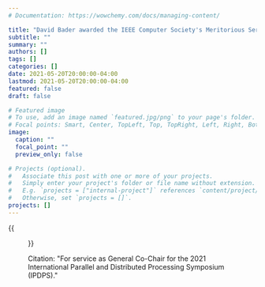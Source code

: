 ```yaml
---
# Documentation: https://wowchemy.com/docs/managing-content/

title: "David Bader awarded the IEEE Computer Society's Meritorious Service Award"
subtitle: ""
summary: ""
authors: []
tags: []
categories: []
date: 2021-05-20T20:00:00-04:00
lastmod: 2021-05-20T20:00:00-04:00
featured: false
draft: false

# Featured image
# To use, add an image named `featured.jpg/png` to your page's folder.
# Focal points: Smart, Center, TopLeft, Top, TopRight, Left, Right, BottomLeft, Bottom, BottomRight.
image:
  caption: ""
  focal_point: ""
  preview_only: false

# Projects (optional).
#   Associate this post with one or more of your projects.
#   Simply enter your project's folder or file name without extension.
#   E.g. `projects = ["internal-project"]` references `content/project/deep-learning/index.md`.
#   Otherwise, set `projects = []`.
projects: []
---
```


{{<figure src="20210520-Bader-MeritoriousService.jpg">}}

Citation: "For service as General Co-Chair for the 2021 International Parallel and Distributed Processing Symposium (IPDPS)."
